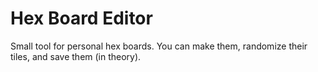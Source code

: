 # Hex Board Editor
Small tool for personal hex boards. You can make them, randomize their tiles, and save them (in theory).
